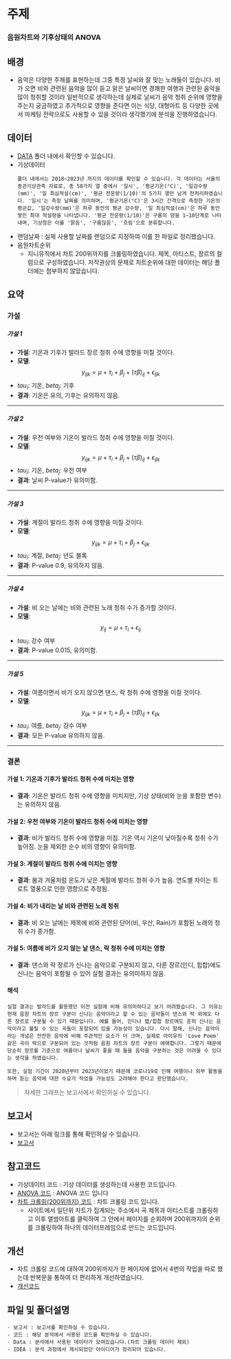 # 주제 
### **음원차트와 기후상태의 ANOVA**
## 배경
- 음악은 다양한 주제를 표현하는데 그중 특정 날씨와 잘 맞는 노래들이 있습니다. 비가 오면 비와 관련된 음악을 많이 듣고 맑은 날씨이면 경쾌한 여행과 관련된 음악을 많이 청취할 것이라 일반적으로 생각하는데 실제로 날씨가 음악 청취 순위에 영향을 주는지 궁금하였고 추가적으로 영향을 준다면 이는 식당, 대형마트 등 다양한 곳에서 마케팅 전략으로도 사용할 수 있을 것이라 생각했기에 분석을 진행하였습니다.


## 데이터
- [DATA](./Data/) 폴더 내에서 확인할 수 있습니다.
- 기상데이터
    ```
    폴더 내에서는 2018~2023년 까지의 데이터를 확인할 수 있습니다. 각 데이터는 서울의 종관기상관측 자료로, 총 58가지 열 중에서 '일시', '평균기온(°C)', '일강수량(mm)', '일 최심적설(cm)', '평균 전운량(1/10)'의 5가지 열만 남겨 전처리하였습니다. '일시'는 측정 날짜를 의미하며, '평균기온(°C)'은 3시간 간격으로 측정한 기온의 평균값, '일강수량(mm)'은 하루 동안의 평균 강수량, '일 최심적설(cm)'은 하루 동안 쌓인 최대 적설량을 나타냅니다. '평균 전운량(1/10)'은 구름의 양을 1~10단계로 나타내며, 기상청은 이를 '맑음', '구름많음', '흐림'으로 분류합니다.
    ```
- 랜덤날짜 : 실제 사용할 날짜를 랜덤으로 지정하여 이를 한 파일로 정리했습니다.
- 음원차트순위
    - 지니뮤직에서 차트 200위까지를 크롤링하였습니다. 제목, 아티스트, 장르의 컬럼으로 구성하였습니다. 저작권상의 문제로 차트순위에 대한 데이터는 해당 폴더에는 첨부하지 않았습니다.


## 요약
### 가설
##### 가설 1
- **가설**: 기온과 기후가 발라드 장르 청취 수에 영향을 미칠 것이다.
- **모델**:  
$$
y_{ijk} = \mu + \tau_i + \beta_j + (\tau\beta)_{ij} + \epsilon_{ijk}
$$
- $tau_i$: 기온, $beta_j$: 기후
- **결과**: 기온은 유의, 기후는 유의하지 않음.

---

##### 가설 2
- **가설**: 우천 여부와 기온이 발라드 청취 수에 영향을 미칠 것이다.
- **모델**:  
$$
y_{ijk} = \mu + \tau_i + \beta_j + (\tau\beta)_{ij} + \epsilon_{ijk}
$$
- $tau_i$: 기온, $beta_j$: 우천 여부
- **결과**: 날씨 P-value가 유의미함.

---

##### 가설 3
- **가설**: 계절이 발라드 청취 수에 영향을 미칠 것이다.
- **모델**:  
$$
y_{ijk} = \mu + \tau_i + \beta_j + \epsilon_{ijk}
$$
- $tau_i$: 계절, $beta_j$: 년도 블록
- **결과**: P-value 0.9, 유의하지 않음.

---

##### 가설 4
- **가설**: 비 오는 날에는 비와 관련된 노래 청취 수가 증가할 것이다.
- **모델**:  
$$
y_{ij} = \mu + \tau_i + \epsilon_{ij}
$$
- $tau_i$: 강수 여부
- **결과**: P-value 0.015, 유의미함.

---

##### 가설 5
- **가설**: 여름이면서 비가 오지 않으면 댄스, 락 청취 수에 영향을 미칠 것이다.
- **모델**:  
$$
y_{ijk} = \mu + \tau_i + \beta_j + (\tau\beta)_{ij} + \epsilon_{ijk}
$$
- $tau_i$: 여름, $beta_j$: 강수 여부
- **결과**: 모든 P-value 유의하지 않음.

---
### 결론
#### 가설 1: 기온과 기후가 발라드 청취 수에 미치는 영향
- **결과**: 기온은 발라드 청취 수에 영향을 미치지만, 기상 상태(비와 눈을 포함한 변수)는 유의하지 않음.

#### 가설 2: 우천 여부와 기온이 발라드 청취 수에 미치는 영향
- **결과**: 비가 발라드 청취 수에 영향을 미침. 기온 역시 기온이 낮아질수록 청취 수가 높아짐. 눈을 제외한 순수 비의 영향이 유의미함.

#### 가설 3: 계절이 발라드 청취 수에 미치는 영향
- **결과**: 봄과 겨울처럼 온도가 낮은 계절에 발라드 청취 수가 높음. 연도별 차이는 트로트 열풍으로 인한 영향으로 추정됨.

#### 가설 4: 비가 내리는 날 비와 관련된 노래 청취
- **결과**: 비 오는 날에는 제목에 비와 관련된 단어(비, 우산, Rain)가 포함된 노래의 청취 수가 증가함.

#### 가설 5: 여름에 비가 오지 않는 날 댄스, 락 청취 수에 미치는 영향
- **결과**: 댄스와 락 장르가 신나는 음악으로 구분되지 않고, 다른 장르(인디, 힙합)에도 신나는 음악이 포함될 수 있어 실험 결과는 유의미하지 않음.

#### 해석
```
실험 결과는 발라드를 활용했던 이전 실험에 비해 유의미하다고 보기 어려웠습니다. 그 이유는 현재 음원 차트의 장르 구분이 신나는 음악이라고 할 수 있는 음악들이 댄스와 락 외에도 다른 장르로 구분될 수 있기 때문입니다. 예를 들어, 인디나 랩/힙합 장르에도 흔히 신나는 음악이라고 불릴 수 있는 곡들이 포함되어 있을 가능성이 있습니다. 다시 말해, 신나는 음악이라는 개념은 잔잔한 음악에 비해 주관적인 요소가 더 크며, 실제로 아이유의 'Love Poem' 같은 곡이 락으로 구분되어 있는 것처럼 음원 차트의 장르 구분이 애매합니다. 그렇기 때문에 단순히 장르를 기준으로 여름이나 날씨가 좋을 때 들을 음악을 구분하는 것은 어려울 수 있다는 생각을 하였습니다.

또한, 실험 기간이 2020년부터 2023년이었기 때문에 코로나19로 인해 여행이나 외부 활동을 하며 듣는 음악에 대한 수요가 적었을 가능성도 고려해야 한다고 판단했습니다.
```
> 자세한 그래프는 보고서에서 확인하실 수 있습니다.

## 보고서
- 보고서는 아래 링크를 통해 확인하실 수 있습니다.
- [보고서](./실험계획법%20기말%20프로젝트%20레포트.docx)

## 참고코드
- 기상데이터 코드 : 기상 데이터를 생성하는데 사용한 코드입니다.
- [ANOVA 코드](./코드/ANOVA%20코드.R) : ANOVA 코드 입니다
- [차트 크롤링(200위까지) 코드](./코드/자트%20크롤링(200위까지)%20코드.ipynb) : 차트 크롤링 코드 입니다.
    - 사이트에서 일단위 차트가 집계되는 주소에서 곡 제목과 아티스트를 크롤링하고 이후 앨범아트를 클릭하여 그 안에서 페이지를 순회하며 200위까지의 순위를 크롤링하여 하나의 데이터프레임으로 만드는 코드입니다.

## 개선
- 차트 크롤링 코드에 대하여 200위까지가 한 페이지에 없어서 4번의 작업을 따로 했는데 반복문을 통하여 더 편리하게 개선하였습니다.
- [개선코드](./코드/자트%20크롤링(200위까지)%20코드_개선.ipynb)

## 파일 및 폴더설명
    - 보고서 : 보고서를 확인하실 수 있습니다.
    - 코드 : 해당 분석에서 사용된 코드를 확인하실 수 있습니다.
    - Data : 분석에서 사용된 데이터가 모여있습니다.(차트 크롤링 데이터 제외)
    - IDEA : 분석 과정에서 제시되었던 아이디어가 정리되어 있습니다.
